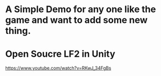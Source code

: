 # A Simple Demo for any one like the game and want to add some new thing.  
# Open Soucre LF2 in Unity 
 
https://www.youtube.com/watch?v=RKwJ_34FgBs
